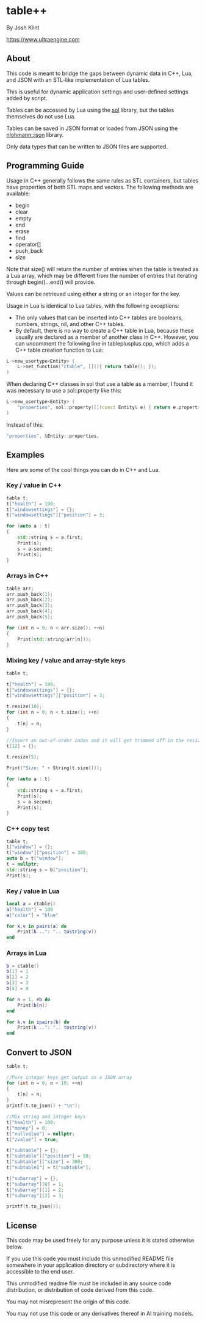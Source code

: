 # table++

By Josh Klint

https://www.ultraengine.com

## About

This code is meant to bridge the gaps between dynamic data in C++, Lua, and JSON with an STL-like implementation of Lua tables.

This is useful for dynamic application settings and user-defined settings added by script.

Tables can be accessed by Lua using the [sol](https://github.com/ThePhD/sol2) library, but the tables themselves do not use Lua.

Tables can be saved in JSON format or loaded from JSON using the [nlohmann::json](https://github.com/nlohmann/json) library.

Only data types that can be written to JSON files are supported.

## Programming Guide

Usage in C++ generally follows the same rules as STL containers, but tables have properties of both STL maps and vectors. The following methods are available:

- begin
- clear
- empty
- end
- erase
- find
- operator[]
- push_back
- size

Note that size() will return the number of entries when the table is treated as a Lua array, which may be different from the number of entries that iterating through begin()...end() will provide.

Values can be retrieved using either a string or an integer for the key.

Usage in Lua is identical to Lua tables, with the following exceptions:
- The only values that can be inserted into C++ tables are booleans, numbers, strings, nil, and other C++ tables.
- By default, there is no way to create a C++ table in Lua, because these usually are declared as a member of another class in C++. However, you can uncomment the following line in tableplusplus.cpp, which adds a C++ table creation function to Lua:
```c++
L->new_usertype<Entity> (
	L->set_function("ctable", [](){ return table(); });
)
```

When declaring C++ classes in sol that use a table as a member, I found it was necessary to use a sol::property like this:
```c++
L->new_usertype<Entity> (
	"properties", sol::property([](const Entity& e) { return e.properties; }, [](Entity& e, sol::table t) { e.properties = t; })
)
```

Instead of this:

```c++
"properties", &Entity::properties,
```				

## Examples

Here are some of the cool things you can do in C++ and Lua.

### Key / value in C++

```c++
table t;
t["health"] = 100;
t["windowsettings"] = {};
t["windowsettings"]["position"] = 3;

for (auto a : t)
{
    std::string s = a.first;
    Print(s);
    s = a.second;
    Print(s);
}
```

###  Arrays in C++

```c++
table arr;
arr.push_back(1);
arr.push_back(2);
arr.push_back(3);
arr.push_back(4);
arr.push_back(5);

for (int n = 0; n < arr.size(); ++n)
{
    Print(std::string(arr[n]));
}
```
### Mixing key / value and array-style keys

```c++
table t;

t["health"] = 100;
t["windowsettings"] = {};
t["windowsettings"]["position"] = 3;

t.resize(10);
for (int n = 0; n < t.size(); ++n)
{
    t[n] = n;
}

//Insert an out-of-order index and it will get trimmed off in the resize call
t[12] = {};

t.resize(5);

Print("Size: " + String(t.size()));

for (auto a : t)
{
    std::string s = a.first;
    Print(s);
    s = a.second;
    Print(s);
}
```

### C++ copy test

```c++
table t;
t["window"] = {};
t["window"]["position"] = 300;
auto b = t["window"];
t = nullptr;
std::string s = b["position"];
Print(s);
```

###  Key / value in Lua

```lua
local a = ctable()
a["health"] = 100
a["color"] = "blue"

for k,v in pairs(a) do
	Print(k ..": ".. tostring(v))
end
```

### Arrays in Lua

```lua
b = ctable()
b[1] = 1
b[2] = 2
b[3] = 3
b[4] = 4

for n = 1, #b do
	Print(b[n])
end

for k,v in ipairs(b) do
	Print(k ..": ".. tostring(v))
end
```

## Convert to JSON

```c++
table t;

//Pure integer keys get output as a JSON array
for (int n = 0; n < 10; ++n)
{
    t[n] = n;
}
printf(t.to_json() + "\n");

//Mix string and integer keys
t["health"] = 100;
t["money"] = 0;
t["nullvalue"] = nullptr;
t["zvalue"] = true;

t["subtable"] = {};
t["subtable"]["position"] = 50;
t["subtable"]["size"] = 300;
t["subtable1"] = t["subtable"];

t["subarray"] = {};
t["subarray"][0] = 1;
t["subarray"][1] = 2;
t["subarray"][2] = 3;

printf(t.to_json());
```

## License

This code may be used freely for any purpose unless it is stated otherwise below.

If you use this code you must include this unmodified README file somewhere in your application directory or subdirectory where it is accessible to the end user.

This unmodified readme file must be included in any source code distribution, or distribution of code derived from this code.

You may not misrepresent the origin of this code.

You may not use this code or any derivatives thereof in AI training models.
